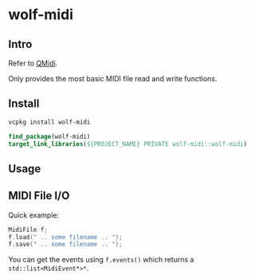 # wolf-midi

## Intro

Refer to [QMidi](https://github.com/waddlesplash/QMidi).

Only provides the most basic MIDI file read and write functions.

## Install

```bash
vcpkg install wolf-midi
```

```cmake
find_package(wolf-midi)
target_link_libraries(${PROJECT_NAME} PRIVATE wolf-midi::wolf-midi)
```

## Usage

## MIDI File I/O

Quick example:
```c++
MidiFile f;
f.load(" .. some filename .. ");
f.save(" .. some filename .. ");
```
You can get the events using `f.events()` which returns a `std::list<MidiEvent*>*`.